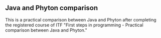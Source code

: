 ## Java and Phyton comparison

This is a practical comparison between Java and Phyton after completing the registered course of ITF "First steps in programming - Practical comparison between Java and Phyton."


